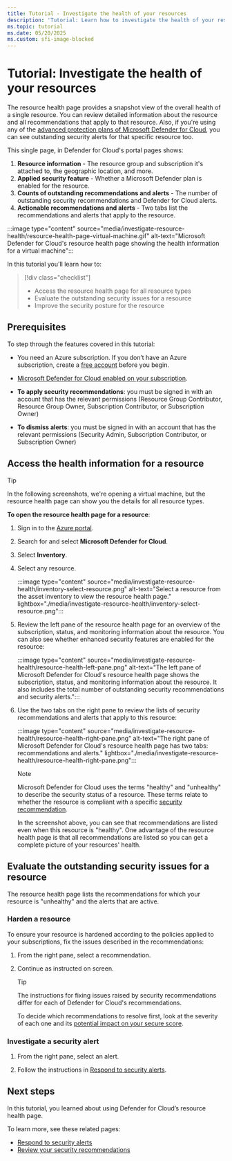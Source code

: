 ```yaml
---
title: Tutorial - Investigate the health of your resources
description: 'Tutorial: Learn how to investigate the health of your resources using Microsoft Defender for Cloud.'
ms.topic: tutorial
ms.date: 05/20/2025
ms.custom: sfi-image-blocked
---
```


# Tutorial: Investigate the health of your resources

The resource health page provides a snapshot view of the overall health of a single resource. You can review detailed information about the resource and all recommendations that apply to that resource. Also, if you're using any of the [advanced protection plans of Microsoft Defender for Cloud](defender-for-cloud-introduction.md), you can see outstanding security alerts for that specific resource too.

This single page, in Defender for Cloud's portal pages shows:

1. **Resource information** - The resource group and subscription it's attached to, the geographic location, and more.
1. **Applied security feature** - Whether a Microsoft Defender plan is enabled for the resource.
1. **Counts of outstanding recommendations and alerts** - The number of outstanding security recommendations and Defender for Cloud alerts.
1. **Actionable recommendations and alerts** - Two tabs list the recommendations and alerts that apply to the resource.

:::image type="content" source="media/investigate-resource-health/resource-health-page-virtual-machine.gif" alt-text="Microsoft Defender for Cloud's resource health page showing the health information for a virtual machine":::

In this tutorial you'll learn how to:

> [!div class="checklist"]
>
> - Access the resource health page for all resource types
> - Evaluate the outstanding security issues for a resource
> - Improve the security posture for the resource

## Prerequisites

To step through the features covered in this tutorial:

- You need an Azure subscription. If you don’t have an Azure subscription, create a [free account](https://azure.microsoft.com/pricing/purchase-options/azure-account?cid=msft_learn) before you begin.

- [Microsoft Defender for Cloud enabled on your subscription](connect-azure-subscription.md).

- **To apply security recommendations**: you must be signed in with an account that has the relevant permissions (Resource Group Contributor, Resource Group Owner, Subscription Contributor, or Subscription Owner)

- **To dismiss alerts**: you must be signed in with an account that has the relevant permissions (Security Admin, Subscription Contributor, or Subscription Owner)

## Access the health information for a resource

> [!TIP]
> In the following screenshots, we're opening a virtual machine, but the resource health page can show you the details for all resource types.

**To open the resource health page for a resource**:

1. Sign in to the [Azure portal](https://portal.azure.com).

1. Search for and select **Microsoft Defender for Cloud**.

1. Select **Inventory**.

1. Select any resource.

    :::image type="content" source="media/investigate-resource-health/inventory-select-resource.png" alt-text="Select a resource from the asset inventory to view the resource health page." lightbox="./media/investigate-resource-health/inventory-select-resource.png":::

1. Review the left pane of the resource health page for an overview of the subscription, status, and monitoring information about the resource. You can also see whether enhanced security features are enabled for the resource:

    :::image type="content" source="media/investigate-resource-health/resource-health-left-pane.png" alt-text="The left pane of Microsoft Defender for Cloud's resource health page shows the subscription, status, and monitoring information about the resource. It also includes the total number of outstanding security recommendations and security alerts.":::

1. Use the two tabs on the right pane to review the lists of security recommendations and alerts that apply to this resource:

    :::image type="content" source="media/investigate-resource-health/resource-health-right-pane.png" alt-text="The right pane of Microsoft Defender for Cloud's resource health page has two tabs: recommendations and alerts." lightbox="./media/investigate-resource-health/resource-health-right-pane.png":::

    > [!NOTE]
    > Microsoft Defender for Cloud uses the terms "healthy" and "unhealthy" to describe the security status of a resource. These terms relate to whether the resource is compliant with a specific [security recommendation](security-policy-concept.md).
    >
    > In the screenshot above, you can see that recommendations are listed even when this resource is "healthy". One advantage of the resource health page is that all recommendations are listed so you can get a complete picture of your resources' health.

## Evaluate the outstanding security issues for a resource

The resource health page lists the recommendations for which your resource is "unhealthy" and the alerts that are active.

### Harden a resource

To ensure your resource is hardened according to the policies applied to your subscriptions, fix the issues described in the recommendations:

1. From the right pane, select a recommendation.

1. Continue as instructed on screen.

    > [!TIP]
    > The instructions for fixing issues raised by security recommendations differ for each of Defender for Cloud's recommendations.
    >
    > To decide which recommendations to resolve first, look at the severity of each one and its [potential impact on your secure score](secure-score-security-controls.md).

### Investigate a security alert

1. From the right pane, select an alert.

1. Follow the instructions in [Respond to security alerts](manage-respond-alerts.md).

## Next steps

In this tutorial, you learned about using Defender for Cloud’s resource health page.

To learn more, see these related pages:

- [Respond to security alerts](manage-respond-alerts.md#respond-to-a-security-alert)
- [Review your security recommendations](review-security-recommendations.md)
